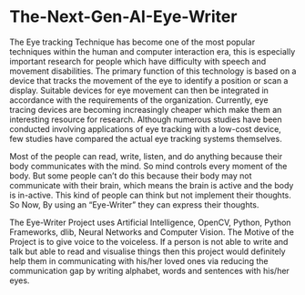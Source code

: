 # The-Next-Gen-AI-Eye-Writer
The Eye tracking Technique has become one of the most popular techniques within the human and computer interaction era, this is especially important research for people which have difficulty with speech and movement disabilities. The primary function of this technology is based on a device that tracks the movement of the eye to identify a position or scan a display. Suitable devices for eye movement can then be integrated in accordance with the requirements of the organization. Currently, eye tracing devices are becoming increasingly cheaper which make them an interesting resource for research. Although numerous studies have been conducted involving applications of eye tracking with a low-cost device, few studies have compared the actual eye tracking systems themselves.

Most of the people can read, write, listen, and do anything because their body communicates with the mind. So mind controls every moment of the body. But some people can’t do this because their body may not communicate with their brain, which means the brain is active and the body is in-active. This kind of people can think but not implement their thoughts. So Now, By using an “Eye-Writer” they can express their thoughts. 

The Eye-Writer Project uses Artificial Intelligence, OpenCV, Python, Python Frameworks, dlib,  Neural Networks and Computer Vision. The Motive of the Project is to give voice to the voiceless. If a person is not able to write and talk but able to read and visualise things then this project would definitely help them in communicating with his/her loved ones via reducing the communication gap by writing alphabet, words and sentences with his/her eyes.
